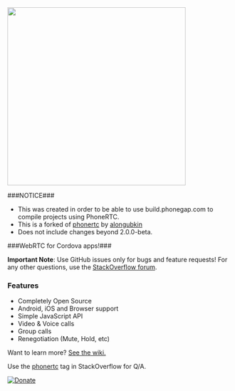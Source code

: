 <img src="http://phonertc.io/images/logo_black.png" width="400">

###NOTICE###
- This was created in order to be able to use build.phonegap.com to compile projects using PhoneRTC.
- This is a forked of [phonertc](https://github.com/alongubkin/phonertc) by [alongubkin](https://github.com/alongubkin)
- Does not include changes beyond 2.0.0-beta.

###WebRTC for Cordova apps!###

**Important Note**: Use GitHub issues only for bugs and feature requests! For any other questions, use the [StackOverflow forum](http://stackoverflow.com/questions/tagged/phonertc).

### Features

* Completely Open Source
* Android, iOS and Browser support
* Simple JavaScript API
* Video & Voice calls
* Group calls
* Renegotiation (Mute, Hold, etc) 

Want to learn more? [See the wiki.](https://github.com/alongubkin/phonertc/wiki)

Use the [phonertc](http://stackoverflow.com/questions/tagged/phonertc) tag in StackOverflow for Q/A.

[![Donate](https://www.paypalobjects.com/en_US/i/btn/btn_donate_LG.gif)](https://www.paypal.com/cgi-bin/webscr?cmd=_s-xclick&hosted_button_id=32QXU3V7GM7PC)
